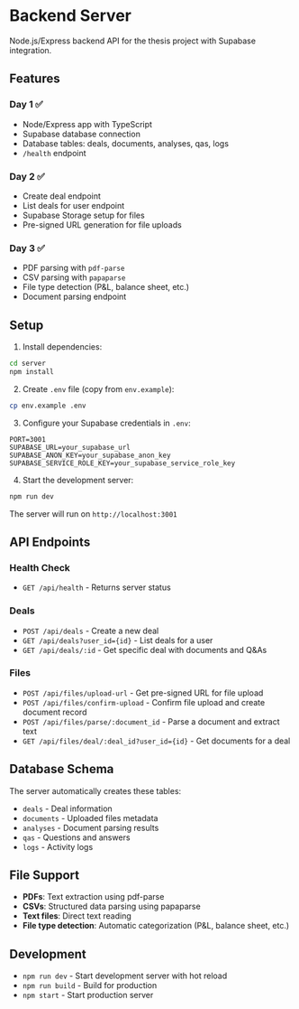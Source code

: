 # Backend Server

Node.js/Express backend API for the thesis project with Supabase integration.

## Features

### Day 1 ✅
- Node/Express app with TypeScript
- Supabase database connection
- Database tables: deals, documents, analyses, qas, logs
- `/health` endpoint

### Day 2 ✅
- Create deal endpoint
- List deals for user endpoint
- Supabase Storage setup for files
- Pre-signed URL generation for file uploads

### Day 3 ✅
- PDF parsing with `pdf-parse`
- CSV parsing with `papaparse`
- File type detection (P&L, balance sheet, etc.)
- Document parsing endpoint

## Setup

1. Install dependencies:
```bash
cd server
npm install
```

2. Create `.env` file (copy from `env.example`):
```bash
cp env.example .env
```

3. Configure your Supabase credentials in `.env`:
```
PORT=3001
SUPABASE_URL=your_supabase_url
SUPABASE_ANON_KEY=your_supabase_anon_key
SUPABASE_SERVICE_ROLE_KEY=your_supabase_service_role_key
```

4. Start the development server:
```bash
npm run dev
```

The server will run on `http://localhost:3001`

## API Endpoints

### Health Check
- `GET /api/health` - Returns server status

### Deals
- `POST /api/deals` - Create a new deal
- `GET /api/deals?user_id={id}` - List deals for a user
- `GET /api/deals/:id` - Get specific deal with documents and Q&As

### Files
- `POST /api/files/upload-url` - Get pre-signed URL for file upload
- `POST /api/files/confirm-upload` - Confirm file upload and create document record
- `POST /api/files/parse/:document_id` - Parse a document and extract text
- `GET /api/files/deal/:deal_id?user_id={id}` - Get documents for a deal

## Database Schema

The server automatically creates these tables:
- `deals` - Deal information
- `documents` - Uploaded files metadata
- `analyses` - Document parsing results
- `qas` - Questions and answers
- `logs` - Activity logs

## File Support

- **PDFs**: Text extraction using pdf-parse
- **CSVs**: Structured data parsing using papaparse
- **Text files**: Direct text reading
- **File type detection**: Automatic categorization (P&L, balance sheet, etc.)

## Development

- `npm run dev` - Start development server with hot reload
- `npm run build` - Build for production
- `npm start` - Start production server